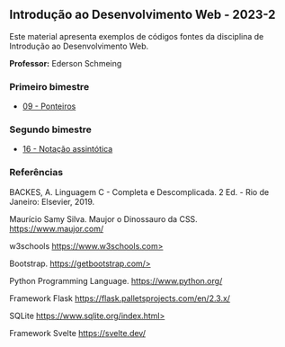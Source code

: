 ## Introdução ao Desenvolvimento Web - 2023-2
Este material apresenta exemplos de códigos fontes da disciplina de Introdução ao Desenvolvimento Web.

**Professor:** Ederson Schmeing

### Primeiro bimestre
 - [09 - Ponteiros](https://github.com/edersonschmeing/algoritmos-e-logica-de-programacao-2023-2/tree/main/09-ponteiros)


### Segundo bimestre
 - [16 - Notação assintótica](https://github.com/edersonschmeing/algoritmos-e-logica-de-programacao-2023-2/tree/main/16-notacao-assintotica)


### Referências 

BACKES, A. Linguagem C - Completa e Descomplicada. 2 Ed. - Rio de Janeiro: Elsevier, 2019.

Maurício Samy Silva. Maujor o Dinossauro da CSS.
https://www.maujor.com/

w3schools
https://www.w3schools.com>

Bootstrap.
https://getbootstrap.com/>

Python Programming Language.
https://www.python.org/

Framework Flask
https://flask.palletsprojects.com/en/2.3.x/

SQLite
https://www.sqlite.org/index.html>

Framework Svelte
https://svelte.dev/
